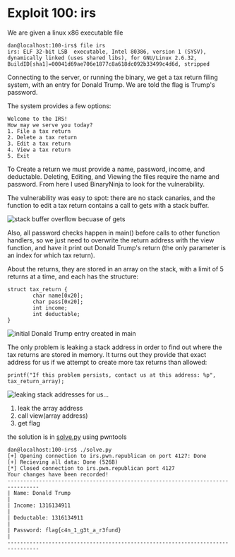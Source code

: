 # Exploit 100: irs

We are given a linux x86 executable file
```
dan@localhost:100-irs$ file irs
irs: ELF 32-bit LSB  executable, Intel 80386, version 1 (SYSV), dynamically linked (uses shared libs), for GNU/Linux 2.6.32, BuildID[sha1]=00041d69ae706e1877c8a618dc092b33499c4d6d, stripped
```

Connecting to the server, or running the binary, we get a tax return filing system,
with an entry for Donald Trump. We are told the flag is Trump's password.

The system provides a few options:

```
Welcome to the IRS!
How may we serve you today?
1. File a tax return
2. Delete a tax return
3. Edit a tax return
4. View a tax return
5. Exit
```

To Create a return we must provide a name, password, income, and deductable.
Deleting, Editing, and Viewing the files require the name and password. From here
I used BinaryNinja to look for the vulnerability.

The vulnerability was easy to spot: there are no stack canaries, and the function
to edit a tax return contains a call to gets with a stack buffer.

![stack buffer overflow becuase of gets](hackthevote_irs_overflow.png)

Also, all password checks happen in main() before calls to other function handlers,
so we just need to overwrite the return address with the view function, and have it
print out Donald Trump's return (the only parameter is an index for which tax return).

About the returns, they are stored in an array on the stack, with a limit of
5 returns at a time, and each has the structure:
```
struct tax_return {
        char name[0x20];
        char pass[0x20];
        int income;
        int deductable;
}
```
![initial Donald Trump entry created in main](hackthevote_irs_namelist.png)

The only problem is leaking a stack address in order to find out where the tax returns
are stored in memory. It turns out they provide that exact address for us if we attempt
to create more tax returns than allowed:
```
printf("If this problem persists, contact us at this address: %p", tax_return_array);
```
![leaking stack addresses for us...](hackthevote_irs_addressleak.png)

1. leak the array address
2. call view(array address)
3. get flag

the solution is in [solve.py](solve.py) using pwntools

```
dan@localhost:100-irs$ ./solve.py
[+] Opening connection to irs.pwn.republican on port 4127: Done
[+] Recieving all data: Done (526B)
[*] Closed connection to irs.pwn.republican port 4127
Your changes have been recorded!
--------------------------------------------------------------------------------
| Name: Donald Trump                                                           |
| Income: 1316134911                                                           |
| Deductable: 1316134911                                                       |
| Password: flag{c4n_1_g3t_a_r3fund}                                           |
--------------------------------------------------------------------------------
```
